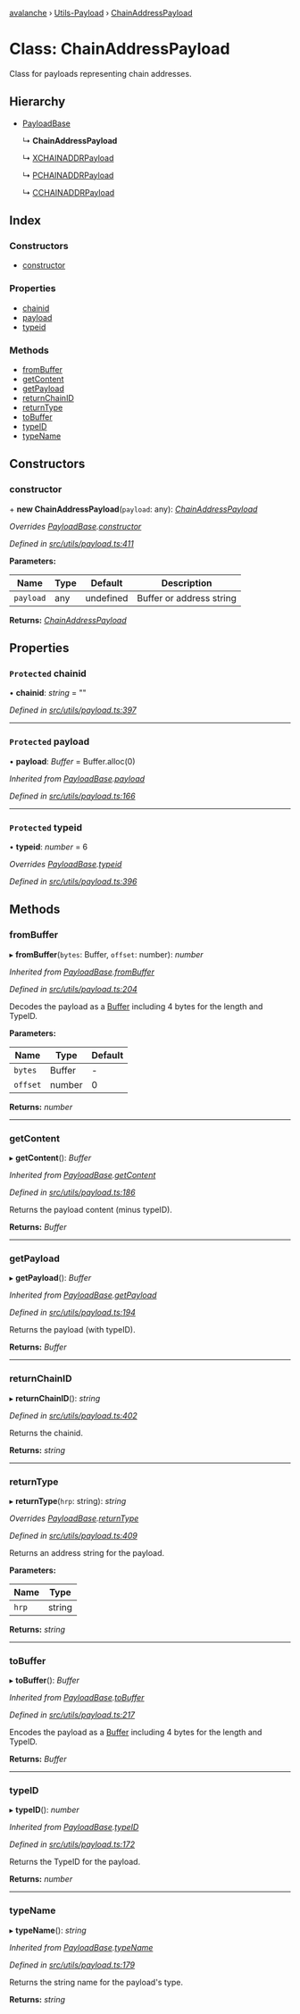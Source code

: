 [avalanche](../README.md) › [Utils-Payload](../modules/utils_payload.md) › [ChainAddressPayload](utils_payload.chainaddresspayload.md)

# Class: ChainAddressPayload

Class for payloads representing chain addresses.

## Hierarchy

* [PayloadBase](utils_payload.payloadbase.md)

  ↳ **ChainAddressPayload**

  ↳ [XCHAINADDRPayload](utils_payload.xchainaddrpayload.md)

  ↳ [PCHAINADDRPayload](utils_payload.pchainaddrpayload.md)

  ↳ [CCHAINADDRPayload](utils_payload.cchainaddrpayload.md)

## Index

### Constructors

* [constructor](utils_payload.chainaddresspayload.md#constructor)

### Properties

* [chainid](utils_payload.chainaddresspayload.md#protected-chainid)
* [payload](utils_payload.chainaddresspayload.md#protected-payload)
* [typeid](utils_payload.chainaddresspayload.md#protected-typeid)

### Methods

* [fromBuffer](utils_payload.chainaddresspayload.md#frombuffer)
* [getContent](utils_payload.chainaddresspayload.md#getcontent)
* [getPayload](utils_payload.chainaddresspayload.md#getpayload)
* [returnChainID](utils_payload.chainaddresspayload.md#returnchainid)
* [returnType](utils_payload.chainaddresspayload.md#returntype)
* [toBuffer](utils_payload.chainaddresspayload.md#tobuffer)
* [typeID](utils_payload.chainaddresspayload.md#typeid)
* [typeName](utils_payload.chainaddresspayload.md#typename)

## Constructors

###  constructor

\+ **new ChainAddressPayload**(`payload`: any): *[ChainAddressPayload](utils_payload.chainaddresspayload.md)*

*Overrides [PayloadBase](utils_payload.payloadbase.md).[constructor](utils_payload.payloadbase.md#constructor)*

*Defined in [src/utils/payload.ts:411](https://github.com/ava-labs/avalanche.js/blob/a2feb77/src/utils/payload.ts#L411)*

**Parameters:**

Name | Type | Default | Description |
------ | ------ | ------ | ------ |
`payload` | any | undefined | Buffer or address string  |

**Returns:** *[ChainAddressPayload](utils_payload.chainaddresspayload.md)*

## Properties

### `Protected` chainid

• **chainid**: *string* = ""

*Defined in [src/utils/payload.ts:397](https://github.com/ava-labs/avalanche.js/blob/a2feb77/src/utils/payload.ts#L397)*

___

### `Protected` payload

• **payload**: *Buffer* = Buffer.alloc(0)

*Inherited from [PayloadBase](utils_payload.payloadbase.md).[payload](utils_payload.payloadbase.md#protected-payload)*

*Defined in [src/utils/payload.ts:166](https://github.com/ava-labs/avalanche.js/blob/a2feb77/src/utils/payload.ts#L166)*

___

### `Protected` typeid

• **typeid**: *number* = 6

*Overrides [PayloadBase](utils_payload.payloadbase.md).[typeid](utils_payload.payloadbase.md#protected-typeid)*

*Defined in [src/utils/payload.ts:396](https://github.com/ava-labs/avalanche.js/blob/a2feb77/src/utils/payload.ts#L396)*

## Methods

###  fromBuffer

▸ **fromBuffer**(`bytes`: Buffer, `offset`: number): *number*

*Inherited from [PayloadBase](utils_payload.payloadbase.md).[fromBuffer](utils_payload.payloadbase.md#frombuffer)*

*Defined in [src/utils/payload.ts:204](https://github.com/ava-labs/avalanche.js/blob/a2feb77/src/utils/payload.ts#L204)*

Decodes the payload as a [Buffer](https://github.com/feross/buffer) including 4 bytes for the length and TypeID.

**Parameters:**

Name | Type | Default |
------ | ------ | ------ |
`bytes` | Buffer | - |
`offset` | number | 0 |

**Returns:** *number*

___

###  getContent

▸ **getContent**(): *Buffer*

*Inherited from [PayloadBase](utils_payload.payloadbase.md).[getContent](utils_payload.payloadbase.md#getcontent)*

*Defined in [src/utils/payload.ts:186](https://github.com/ava-labs/avalanche.js/blob/a2feb77/src/utils/payload.ts#L186)*

Returns the payload content (minus typeID).

**Returns:** *Buffer*

___

###  getPayload

▸ **getPayload**(): *Buffer*

*Inherited from [PayloadBase](utils_payload.payloadbase.md).[getPayload](utils_payload.payloadbase.md#getpayload)*

*Defined in [src/utils/payload.ts:194](https://github.com/ava-labs/avalanche.js/blob/a2feb77/src/utils/payload.ts#L194)*

Returns the payload (with typeID).

**Returns:** *Buffer*

___

###  returnChainID

▸ **returnChainID**(): *string*

*Defined in [src/utils/payload.ts:402](https://github.com/ava-labs/avalanche.js/blob/a2feb77/src/utils/payload.ts#L402)*

Returns the chainid.

**Returns:** *string*

___

###  returnType

▸ **returnType**(`hrp`: string): *string*

*Overrides [PayloadBase](utils_payload.payloadbase.md).[returnType](utils_payload.payloadbase.md#abstract-returntype)*

*Defined in [src/utils/payload.ts:409](https://github.com/ava-labs/avalanche.js/blob/a2feb77/src/utils/payload.ts#L409)*

Returns an address string for the payload.

**Parameters:**

Name | Type |
------ | ------ |
`hrp` | string |

**Returns:** *string*

___

###  toBuffer

▸ **toBuffer**(): *Buffer*

*Inherited from [PayloadBase](utils_payload.payloadbase.md).[toBuffer](utils_payload.payloadbase.md#tobuffer)*

*Defined in [src/utils/payload.ts:217](https://github.com/ava-labs/avalanche.js/blob/a2feb77/src/utils/payload.ts#L217)*

Encodes the payload as a [Buffer](https://github.com/feross/buffer) including 4 bytes for the length and TypeID.

**Returns:** *Buffer*

___

###  typeID

▸ **typeID**(): *number*

*Inherited from [PayloadBase](utils_payload.payloadbase.md).[typeID](utils_payload.payloadbase.md#typeid)*

*Defined in [src/utils/payload.ts:172](https://github.com/ava-labs/avalanche.js/blob/a2feb77/src/utils/payload.ts#L172)*

Returns the TypeID for the payload.

**Returns:** *number*

___

###  typeName

▸ **typeName**(): *string*

*Inherited from [PayloadBase](utils_payload.payloadbase.md).[typeName](utils_payload.payloadbase.md#typename)*

*Defined in [src/utils/payload.ts:179](https://github.com/ava-labs/avalanche.js/blob/a2feb77/src/utils/payload.ts#L179)*

Returns the string name for the payload's type.

**Returns:** *string*
